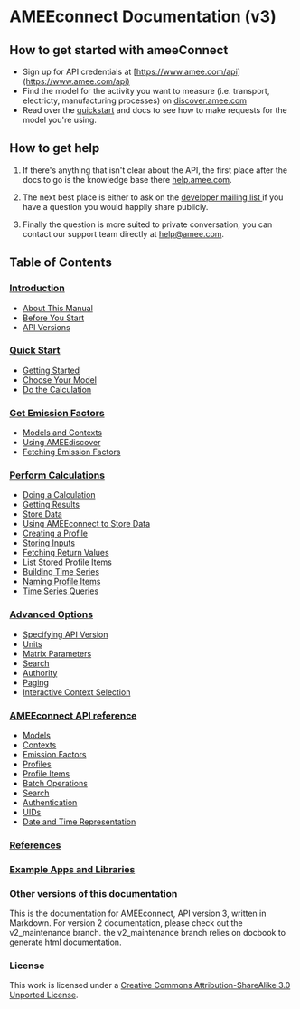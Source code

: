 AMEEconnect Documentation (v3)
==============================

How to get started with ameeConnect
-----------------------------------

* Sign up for API credentials at [https://www.amee.com/api](https://www.amee.com/api)
* Find the model for the activity you want to measure (i.e. transport, electricty, manufacturing processes) on [discover.amee.com](http://discover.amee.com)
* Read over the [quickstart](/sections/quickstart.md) and docs to see how to make requests for the model you're using.

How to get help
---------------

1. If there's anything that isn't clear about the API, the first place after the docs to go is the knowledge base there [help.amee.com](http://help.amee.com).

2. The next best place is either to ask on the [developer mailing list ](https://groups.google.com/forum/?fromgroups#!forum/amee-developer) if you have a question you would happily share publicly. 

3. Finally the question is more suited to private conversation, you can contact our support team directly at help@amee.com.

Table of Contents
-----------------

### [Introduction](/sections/introduction.md)

* [About This Manual](/sections/introduction.md#about)
* [Before You Start](/sections/introduction.md#before-you-start)
* [API Versions](/sections/introduction.md#api-versions)

### [Quick Start](/sections/quickstart.md)

* [Getting Started](/sections/quickstart.md#getting-started)
* [Choose Your Model](/sections/quickstart.md#quick-choose-data-item)
* [Do the Calculation](/sections/quickstart.md#quick-do-calculation)

### [Get Emission Factors](/sections/data.md)

* [Models and Contexts](/sections/data.md#models)
* [Using AMEEdiscover](/sections/data.md#ameediscover)
* [Fetching Emission Factors](/sections/data.md#get-data-items)

### [Perform Calculations](/sections/calculations.md)

* [Doing a Calculation](/sections/calculations.md#doing-calculations)
* [Getting Results](/sections/calculations.md#getting-results)
* [Store Data](/sections/profiles.md)
* [Using AMEEconnect to Store Data](/sections/profiles.md#store-data)
* [Creating a Profile](/sections/profiles.md#create-profile)
* [Storing Inputs](/sections/profiles.md#create-profile-item)
* [Fetching Return Values](/sections/profiles.md#retrieve-items)
* [List Stored Profile Items](/sections/profiles.md#list-items)
* [Building Time Series](/sections/profiles.md#build-time-series)
* [Naming Profile Items](/sections/profiles.md#naming-items)
* [Time Series Queries](/sections/profiles.md#time-series-queries)

### [Advanced Options](/sections/advanced.md)

* [Specifying API Version](/sections/advanced.md#specifying-api-versions)
* [Units](/sections/advanced.md#units)
* [Matrix Parameters](/sections/advanced.md#matrix-parameters)
* [Search](/sections/advanced.md#search)
* [Authority](/sections/advanced.md#authority)
* [Paging](/sections/advanced.md#paging)
* [Interactive Context Selection](/sections/advanced.md#interactive-drilldowns)

### [AMEEconnect API reference](/sections/reference.md)
* [Models](/sections/reference.md#data-category-reference)
* [Contexts](/sections/reference.md#data-item-reference)
* [Emission Factors](/sections/reference.md#data-item-value-reference)
* [Profiles](/sections/reference.md#profile-reference)
* [Profile Items](/sections/reference.md#profile-item-reference)
* [Batch Operations](/sections/reference.md#batch-operations-reference)
* [Search](/sections/reference.md#search-reference)
* [Authentication](/sections/reference.md#auth-reference)
* [UIDs](/sections/reference.md#uid-reference)
* [Date and Time Representation](/sections/reference.md#date-reference)

### [References](/sections/bib.md)

### [Example Apps and Libraries](/sections/apps-and-libraries.md)

### Other versions of this documentation

This is the documentation for AMEEconnect, API version 3, written in Markdown. 
For version 2 documentation, please check out the v2_maintenance branch. the v2_maintenance branch relies on docbook to generate html documentation.

### License

This work is licensed under a [Creative Commons Attribution-ShareAlike 3.0 Unported License](http://creativecommons.org/licenses/by-sa/3.0/).

